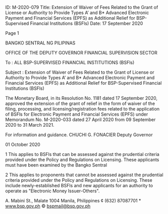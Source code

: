 ID: M-2020-079
Title: Extension of Waiver of Fees Related to the Grant of License or Authority to Provide Types A’ and B* Advanced Electronic Payment and Financial Services (EPFS) as Additional Relief for BSP-Supervised Financial Institutions (BSFls)
Date: 17 September 2020

Page 1

BANGKO SENTRAL NG PILIPINAS

OFFICE OF THE DEPUTY GOVERNOR FINANCIAL SUPERVISION SECTOR

To : ALL BSP-SUPERVISED FINANCIAL INSTITUTIONS (BSFls)

Subject : Extension of Waiver of Fees Related to the Grant of License or Authority to Provide Types A’ and B* Advanced Electronic Payment and Financial Services (EPFS) as Additional Relief for BSP-Supervised Financial Institutions (BSFls)

The Monetary Board, in its Resolution No. 1181 dated 17 September 2020, approved the extension of the grant of relief in the form of waiver of the filing, processing, and licensing/registration fees related to the application of BSFls for Electronic Payment and Financial Services (EPFS) under Memorandum No. M-2020-033 dated 27 April 2020 from 09 September 2020 to 31 March 2021.

For information and guidance. CHUCHI G. FONACIER Deputy Governor

01 October 2020

1 This applies to BSFls that can be assessed against the prudential criteria provided under the Policy and Regulations on Licensing. These applicants must have been examined by the Bangko Sentral

2 This applies to proponents that cannot be assessed against the prudential criteria provided under the Policy and Regulations on Licensing. These include newly-established BSFls and new applicants for an authority to operate as "Electronic Money Issuer-Others".

A. Mabini St., Malate 1004 Manila, Philippines ¢ (632) 87087701 * www.bsp.gov.ph © bspmail@bsp.gov.ph